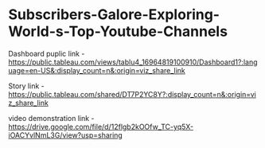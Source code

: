 # Subscribers-Galore-Exploring-World-s-Top-Youtube-Channels



Dashboard puplic link - https://public.tableau.com/views/tablu4_16964819100910/Dashboard1?:language=en-US&:display_count=n&:origin=viz_share_link


Story link - https://public.tableau.com/shared/DT7P2YC8Y?:display_count=n&:origin=viz_share_link


video demonstration link -https://drive.google.com/file/d/12flgb2kOOfw_TC-yq5X-iOACYvlNmL3G/view?usp=sharing
